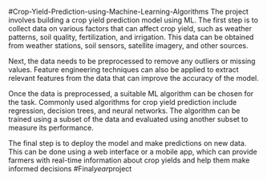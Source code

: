 #Crop-Yield-Prediction-using-Machine-Learning-Algorithms
The project involves building a crop yield prediction model using ML. The first step is to collect data on various factors that can affect crop yield, such as weather patterns, soil quality, fertilization, and irrigation. This data can be obtained from weather stations, soil sensors, satellite imagery, and other sources.

Next, the data needs to be preprocessed to remove any outliers or missing values. Feature engineering techniques can also be applied to extract relevant features from the data that can improve the accuracy of the model.

Once the data is preprocessed, a suitable ML algorithm can be chosen for the task. Commonly used algorithms for crop yield prediction include regression, decision trees, and neural networks. The algorithm can be trained using a subset of the data and evaluated using another subset to measure its performance.

The final step is to deploy the model and make predictions on new data. This can be done using a web interface or a mobile app, which can provide farmers with real-time information about crop yields and help them make informed decisions
#F i n a l _ y e a r _ p r o j e c t 
 
 
